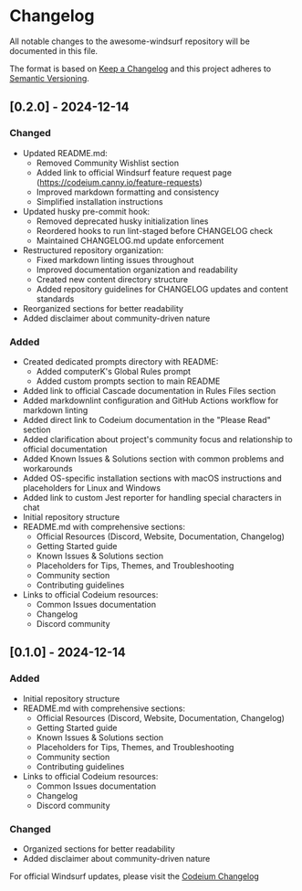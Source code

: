 # Changelog

All notable changes to the awesome-windsurf repository will be documented in this file.

The format is based on [Keep a Changelog](https://keepachangelog.com/en/1.0.0/) and this project adheres to [Semantic Versioning](https://semver.org/spec/v2.0.0.html).

## [0.2.0] - 2024-12-14

### Changed

- Updated README.md:
  - Removed Community Wishlist section
  - Added link to official Windsurf feature request page (<https://codeium.canny.io/feature-requests>)
  - Improved markdown formatting and consistency
  - Simplified installation instructions
- Updated husky pre-commit hook:
  - Removed deprecated husky initialization lines
  - Reordered hooks to run lint-staged before CHANGELOG check
  - Maintained CHANGELOG.md update enforcement
- Restructured repository organization:
  - Fixed markdown linting issues throughout
  - Improved documentation organization and readability
  - Created new content directory structure
  - Added repository guidelines for CHANGELOG updates and content standards
- Reorganized sections for better readability
- Added disclaimer about community-driven nature

### Added

- Created dedicated prompts directory with README:
  - Added computerK's Global Rules prompt
  - Added custom prompts section to main README
- Added link to official Cascade documentation in Rules Files section
- Added markdownlint configuration and GitHub Actions workflow for markdown linting
- Added direct link to Codeium documentation in the "Please Read" section
- Added clarification about project's community focus and relationship to official documentation
- Added Known Issues & Solutions section with common problems and workarounds
- Added OS-specific installation sections with macOS instructions and placeholders for Linux and Windows
- Added link to custom Jest reporter for handling special characters in chat
- Initial repository structure
- README.md with comprehensive sections:
  - Official Resources (Discord, Website, Documentation, Changelog)
  - Getting Started guide
  - Known Issues & Solutions section
  - Placeholders for Tips, Themes, and Troubleshooting
  - Community section
  - Contributing guidelines
- Links to official Codeium resources:
  - Common Issues documentation
  - Changelog
  - Discord community

## [0.1.0] - 2024-12-14

### Added

- Initial repository structure
- README.md with comprehensive sections:
  - Official Resources (Discord, Website, Documentation, Changelog)
  - Getting Started guide
  - Known Issues & Solutions section
  - Placeholders for Tips, Themes, and Troubleshooting
  - Community section
  - Contributing guidelines
- Links to official Codeium resources:
  - Common Issues documentation
  - Changelog
  - Discord community

### Changed

- Organized sections for better readability
- Added disclaimer about community-driven nature

For official Windsurf updates, please visit the [Codeium Changelog](https://codeium.com/changelog)
